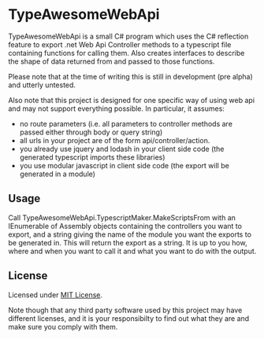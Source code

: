 TypeAwesomeWebApi
=================

TypeAwesomeWebApi is a small C# program which uses the C# reflection feature to export .net Web Api Controller methods to a typescript file containing functions for calling them.
Also creates interfaces to describe the shape of data returned from and passed to those functions.

Please note that at the time of writing this is still in development (pre alpha) and utterly untested.

Also note that this project is designed for one specific way of using web api and may not support everything possible. In particular, it assumes:
* no route parameters (i.e. all parameters to controller methods are passed either through body or query string)
* all urls in your project are of the form api/controller/action.
* you already use jquery and lodash in your client side code (the generated typescript imports these libraries)
* you use modular javascript in client side code (the export will be generated in a module)

## Usage

Call TypeAwesomeWebApi.TypescriptMaker.MakeScriptsFrom with an IEnumerable of Assembly objects containing the controllers you want to export, and a string giving the name of the 
module you want the exports to be generated in. This will return the export as a string. It is up to you how, where and when you want to call it and what you want to do with the output.

## License

Licensed under [MIT License](https://opensource.org/licenses/MIT).

Note though that any third party software used by this project may have different licenses, and it is your responsibilty to find out what they are and make sure you comply with them.